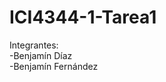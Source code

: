 # ICI4344-1-Tarea1
<div>
  Integrantes:
  <br>
  -Benjamín Díaz
  <br>
  -Benjamín Fernández
</div>
